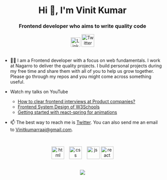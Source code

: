 <h1 align="center">Hi 👋, I'm Vinit Kumar</h1>
<h3 align="center">Frontend developer who aims to write quality code</h3>

<div align=center>
  <a href="https://www.linkedin.com/in/vinit-kumar12/"><img src="https://cdn.worldvectorlogo.com/logos/linkedin-icon-2.svg" title="Linkedin" alt="Linkedin Account" width="30"/></a>
  <a href="https://x.com/Vinitkumarraaj"><img src="https://cdn.worldvectorlogo.com/logos/twitter-6.svg" title="Twitter" alt="Twitter Account" width="40"/></a>
  <br><br>
</div>

- 👨‍💻 I am a Frontend developer with a focus on web fundamentals. I work at Nagarro to deliver the quality projects. I build personal projects during my free time and share them with all of you to help us grow together. Please go through my repos and you might come across something useful.

- Watch my talks on YouTube

  - [How to clear frontend interviews at Product companies?](https://www.youtube.com/watch?v=LjpWXIT_XvY)
  - [Frontend System Design of W3Schools](https://www.youtube.com/watch?v=JwxzDXnDBhw)
  - [Getting started with react-spring for animations](https://www.youtube.com/watch?v=7SAgjHshGcQ)

- 📫 The best way to reach me is [Twitter](https://x.com/Vinitkumarraaj). You can also send me an email to Vinitkumarraaj@gmail.com.

<br>

<p align="center">
  <img src="https://upload.wikimedia.org/wikipedia/commons/thumb/6/61/HTML5_logo_and_wordmark.svg/2048px-HTML5_logo_and_wordmark.svg.png" alt="html" width="auto" height="40">&nbsp;&nbsp;&nbsp;
  <img src='https://upload.wikimedia.org/wikipedia/commons/thumb/d/d5/CSS3_logo_and_wordmark.svg/1200px-CSS3_logo_and_wordmark.svg.png' alt="css" width="auto" height="40">&nbsp;&nbsp;&nbsp;
  <img src='https://upload.wikimedia.org/wikipedia/commons/6/6a/JavaScript-logo.png' height='40' width='auto' alt="js">
  <img src="https://upload.wikimedia.org/wikipedia/commons/thumb/a/a7/React-icon.svg/1280px-React-icon.svg.png" alt="react" width="auto" height="40"/>
<p align="center">
  
<br>
  
<a href="https://github.com/sadanandpai/github-readme-stats">
  <img align="center" src="https://github-readme-stats.vercel.app/api/top-langs/?username=sadanandpai&theme=radical&hide=glsl,python" />
</a>
